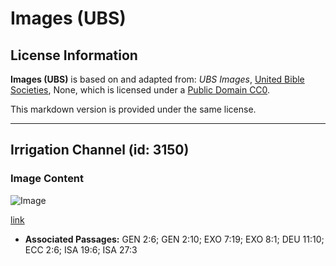 # Images (UBS)

## License Information

**Images (UBS)** is based on and adapted from: _UBS Images_, [United Bible Societies](https://unitedbiblesocieties.org/), None, which is licensed under a [Public Domain CC0](https://creativecommons.org/public-domain/cc0/).

This markdown version is provided under the same license.



--------------------------------

## Irrigation Channel (id: 3150)

### Image Content

![Image](https://cdn.aquifer.bible/aquifer-content/resources/Media/WEB-0333_irrigation_channel.jpg)

[link](https://cdn.aquifer.bible/aquifer-content/resources/Media/WEB-0333_irrigation_channel.jpg)

* **Associated Passages:** GEN 2:6; GEN 2:10; EXO 7:19; EXO 8:1; DEU 11:10; ECC 2:6; ISA 19:6; ISA 27:3

